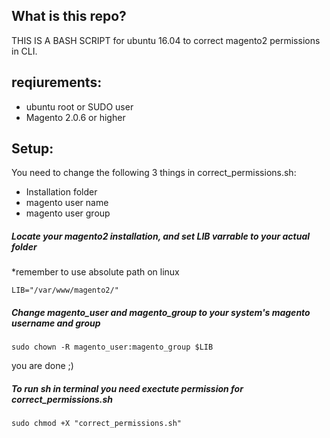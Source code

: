 ## What is this repo?
THIS IS A BASH SCRIPT for ubuntu 16.04 to correct magento2 permissions in CLI.

## reqiurements:
- ubuntu root or SUDO user
- Magento 2.0.6 or higher


## Setup:

You need to change the following 3 things in correct_permissions.sh:
- Installation folder
- magento user name
- magento user group

##### Locate your magento2 installation, and set LIB varrable to your actual folder
*remember to use absolute path on linux 
```
LIB="/var/www/magento2/"
```

##### Change magento_user and magento_group to your system's magento username and group
```
sudo chown -R magento_user:magento_group $LIB   
```

you are done ;)

##### To run sh in terminal you need exectute permission for correct_permissions.sh
```
sudo chmod +X "correct_permissions.sh"
```
